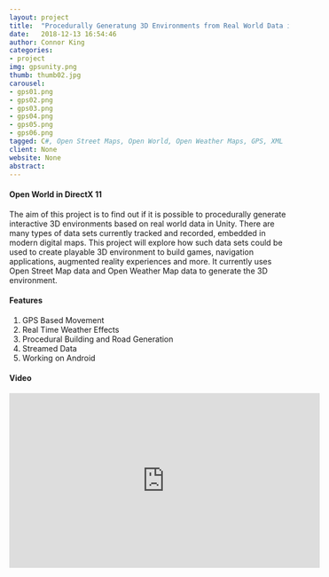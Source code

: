 ```yaml
---
layout: project
title:  "Procedurally Generatung 3D Environments from Real World Data in Unity"
date:   2018-12-13 16:54:46
author: Connor King
categories:
- project
img: gpsunity.png
thumb: thumb02.jpg
carousel:
- gps01.png
- gps02.png
- gps03.png
- gps04.png
- gps05.png
- gps06.png
tagged: C#, Open Street Maps, Open World, Open Weather Maps, GPS, XML
client: None
website: None
abstract: 
---
```

#### Open World in DirectX 11
The aim of this project is to find out if it is possible to procedurally generate interactive 3D environments based on real world data in Unity. There are many types of data sets currently tracked and recorded, embedded in modern digital maps. This project will explore how such data sets could be used to create playable 3D environment to build games, navigation applications, augmented reality experiences and more. It currently uses Open Street Map data and Open Weather Map data to generate the 3D environment.

#### Features
1. GPS Based Movement
2. Real Time Weather Effects
3. Procedural Building and Road Generation
4. Streamed Data
5. Working on Android

#### Video
<iframe width="560" height="315" src="https://www.youtube.com/embed/3ze8mkleWsc" frameborder="0" allow="accelerometer; autoplay; encrypted-media; gyroscope; picture-in-picture" allowfullscreen></iframe>

